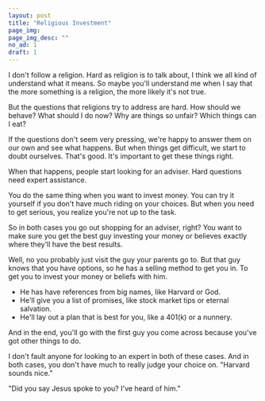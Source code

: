 ```yaml
---
layout: post
title: "Religious Investment"
page_img: 
page_img_desc: ""
no_ad: 1
draft: 1
---
```


I don't follow a religion. Hard as religion is to talk about, I think we all kind of understand what it means. So maybe you'll understand me when I say that the more something is a religion, the more likely it's not true.

But the questions that religions try to address are hard. How should we behave? What should I do now? Why are things so unfair? Which things can I eat?

If the questions don't seem very pressing, we're happy to answer them on our own and see what happens. But when things get difficult, we start to doubt ourselves. That's good. It's important to get these things right.

When that happens, people start looking for an adviser. Hard questions need expert assistance.

You do the same thing when you want to invest money. You can try it yourself if you don't have much riding on your choices. But when you need to get serious, you realize you're not up to the task.

So in both cases you go out shopping for an adviser, right? You want to make sure you get the best guy investing your money or believes exactly where they'll have the best results.

Well, no you probably just visit the guy your parents go to. But that guy knows that you have options, so he has a selling method to get you in. To get you to invest your money or beliefs with him. 

* He has have references from big names, like Harvard or God.
* He'll give you a list of promises, like stock market tips or eternal salvation.
* He'll lay out a plan that is best for you, like a 401(k) or a nunnery.

And in the end, you'll go with the first guy you come across because you've got other things to do.

I don't fault anyone for looking to an expert in both of these cases. And in both cases, you don't have much to really judge your choice on. "Harvard sounds nice." 

"Did you say Jesus spoke to you? I've heard of him."

